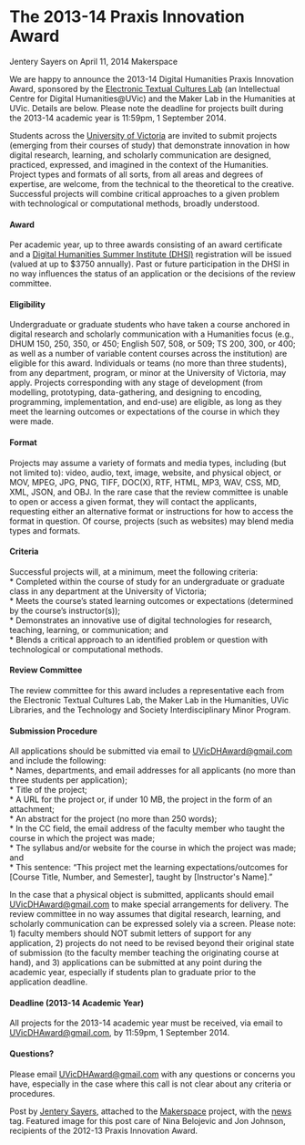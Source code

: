 # The 2013-14 Praxis Innovation Award
Jentery Sayers on April 11, 2014   Makerspace 
<p>We are happy to announce the 2013-14 Digital Humanities Praxis Innovation Award, sponsored by the <a title="learn more" href="http://etcl.uvic.ca/" target="_blank">Electronic Textual Cultures Lab</a> (an Intellectual Centre for Digital Humanities@UVic) and the Maker Lab in the Humanities at UVic. Details are below. Please note the deadline for projects built during the 2013-14 academic year is 11:59pm, 1 September 2014.</p>
<p>Students across the <a title="learn more" href="http://www.uvic.ca/" target="_blank">University of Victoria</a> are invited to submit projects (emerging from their courses of study) that demonstrate innovation in how digital research, learning, and scholarly communication are designed, practiced, expressed, and imagined in the context of the Humanities. Project types and formats of all sorts, from all areas and degrees of expertise, are welcome, from the technical to the theoretical to the creative. Successful projects will combine critical approaches to a given problem with technological or computational methods, broadly understood.</p>
<h4>Award</h4>
<p>Per academic year, up to three awards consisting of an award certificate and a <a title="learn more" href="http://dhsi.org/" target="_blank">Digital Humanities Summer Institute (DHSI)</a> registration will be issued (valued at up to $3750 annually). Past or future participation in the DHSI in no way influences the status of an application or the decisions of the review committee.</p>
<h4>Eligibility</h4>
<p>Undergraduate or graduate students who have taken a course anchored in digital research and scholarly communication with a Humanities focus (e.g., DHUM 150, 250, 350, or 450; English 507, 508, or 509; TS 200, 300, or 400; as well as a number of variable content courses across the institution) are eligible for this award. Individuals or teams (no more than three students), from any department, program, or minor at the University of Victoria, may apply. Projects corresponding with any stage of development (from modelling, prototyping, data-gathering, and designing to encoding, programming, implementation, and end-use) are eligible, as long as they meet the learning outcomes or expectations of the course in which they were made.</p>
<h4>Format</h4>
<p>Projects may assume a variety of formats and media types, including (but not limited to): video, audio, text, image, website, and physical object, or MOV, MPEG, JPG, PNG, TIFF, DOC(X), RTF, HTML, MP3, WAV, CSS, MD, XML, JSON, and OBJ. In the rare case that the review committee is unable to open or access a given format, they will contact the applicants, requesting either an alternative format or instructions for how to access the format in question. Of course, projects (such as websites) may blend media types and formats.</p>
<h4>Criteria</h4>
<p>Successful projects will, at a minimum, meet the following criteria:<br />
* Completed within the course of study for an undergraduate or graduate class in any department at the University of Victoria;<br />
* Meets the course&#8217;s stated learning outcomes or expectations (determined by the course&#8217;s instructor(s));<br />
* Demonstrates an innovative use of digital technologies for research, teaching, learning, or communication; and<br />
* Blends a critical approach to an identified problem or question with technological or computational methods.</p>
<h4>Review Committee</h4>
<p>The review committee for this award includes a representative each from the Electronic Textual Cultures Lab, the Maker Lab in the Humanities, UVic Libraries, and the Technology and Society Interdisciplinary Minor Program.</p>
<h4>Submission Procedure</h4>
<p>All applications should be submitted via email to <a title="email them" href="mailto:UVicDHAward@gmail.com">UVicDHAward@gmail.com</a> and include the following:<br />
* Names, departments, and email addresses for all applicants (no more than three students per application);<br />
* Title of the project;<br />
* A URL for the project or, if under 10 MB, the project in the form of an attachment;<br />
* An abstract for the project (no more than 250 words);<br />
* In the CC field, the email address of the faculty member who taught the course in which the project was made;<br />
* The syllabus and/or website for the course in which the project was made; and<br />
* This sentence: &#8220;This project met the learning expectations/outcomes for [Course Title, Number, and Semester], taught by [Instructor's Name].&#8221;</p>
<p>In the case that a physical object is submitted, applicants should email <a title="email them" href="mailto:UVicDHAward@gmail.com">UVicDHAward@gmail.com</a> to make special arrangements for delivery. The review committee in no way assumes that digital research, learning, and scholarly communication can be expressed solely via a screen. Please note: 1) faculty members should NOT submit letters of support for any application, 2) projects do not need to be revised beyond their original state of submission (to the faculty member teaching the originating course at hand), and 3) applications can be submitted at any point during the academic year, especially if students plan to graduate prior to the application deadline.</p>
<h4>Deadline (2013-14 Academic Year)</h4>
<p>All projects for the 2013-14 academic year must be received, via email to <a title="email them" href="mailto:UVicDHAward@gmail.com">UVicDHAward@gmail.com</a>, by 11:59pm, 1 September 2014.</p>
<h4>Questions?</h4>
<p>Please email <a title="email them" href="mailto:UVicDHAward@gmail.com">UVicDHAward@gmail.com</a> with any questions or concerns you have, especially in the case where this call is not clear about any criteria or procedures.</p>
<p>Post by <a title="learn more" href="http://maker.uvic.ca/author/admin">Jentery Sayers</a>, attached to the <a title="learn more" href="http://maker.uvic.ca/category/makerspace/">Makerspace</a> project, with the <a title="learn more" href="http://maker.uvic.ca/tag/news/">news</a> tag. Featured image for this post care of Nina Belojevic and Jon Johnson, recipients of the 2012-13 Praxis Innovation Award.</p>
